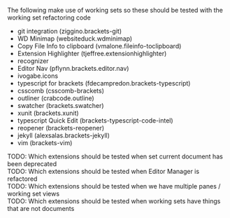 The following make use of working sets so these should be tested with the working set refactoring code

* git integration (ziggino.brackets-git)
* WD Minimap (websiteduck.wdminimap)
* Copy File Info to clipboard (vmalone.fileinfo-toclipboard)
* Extension Highlighter (tjeffree.extensionhighlighter)
* recognizer
* Editor Nav (pflynn.brackets.editor.nav)
* ivogabe.icons
* typescript for brackets (fdecampredon.brackets-typescript)
* csscomb (csscomb-brackets)
* outliner (crabcode.outline)
* swatcher (brackets.swatcher)
* xunit (brackets.xunit)
* typescript Quick Edit (brackets-typescript-code-intel)
* reopener (brackets-reopener)
* jekyll (alexsalas.brackets-jekyll)
* vim (brackets-vim)

TODO: Which extensions should be tested when set current document has been deprecated   
TODO: Which extensions should be tested when Editor Manager is refactored  
TODO: Which extensions should be tested when we have multiple panes / working set views   
TODO: Which extensions should be tested when working sets have things that are not documents  
